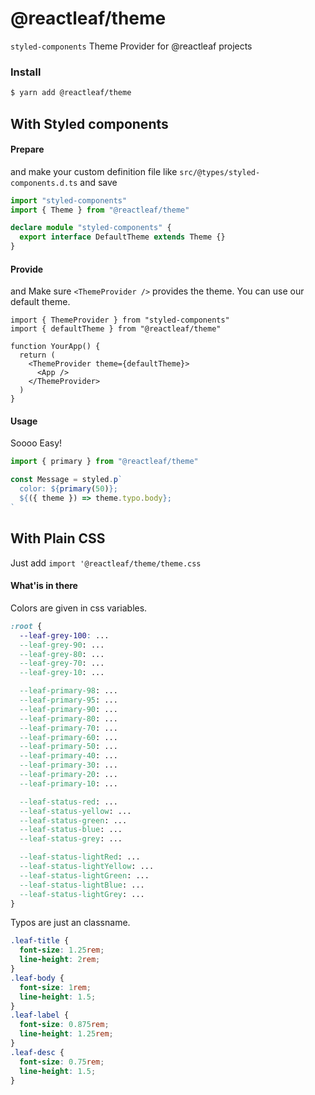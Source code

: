 # @reactleaf/theme

`styled-components` Theme Provider for @reactleaf projects

### Install

```sh
$ yarn add @reactleaf/theme
```

## With Styled components

#### Prepare

and make your custom definition file like `src/@types/styled-components.d.ts` and save

```typescript
import "styled-components"
import { Theme } from "@reactleaf/theme"

declare module "styled-components" {
  export interface DefaultTheme extends Theme {}
}
```

#### Provide

and Make sure `<ThemeProvider />` provides the theme. You can use our default theme.

```tsx
import { ThemeProvider } from "styled-components"
import { defaultTheme } from "@reactleaf/theme"

function YourApp() {
  return (
    <ThemeProvider theme={defaultTheme}>
      <App />
    </ThemeProvider>
  )
}
```

#### Usage

Soooo Easy!

```typescript
import { primary } from "@reactleaf/theme"

const Message = styled.p`
  color: ${primary(50)};
  ${({ theme }) => theme.typo.body};
`
```

## With Plain CSS

Just add `import '@reactleaf/theme/theme.css`

#### What'is in there

Colors are given in css variables.

```css
:root {
  --leaf-grey-100: ...
  --leaf-grey-90: ...
  --leaf-grey-80: ...
  --leaf-grey-70: ...
  --leaf-grey-10: ...

  --leaf-primary-98: ...
  --leaf-primary-95: ...
  --leaf-primary-90: ...
  --leaf-primary-80: ...
  --leaf-primary-70: ...
  --leaf-primary-60: ...
  --leaf-primary-50: ...
  --leaf-primary-40: ...
  --leaf-primary-30: ...
  --leaf-primary-20: ...
  --leaf-primary-10: ...

  --leaf-status-red: ...
  --leaf-status-yellow: ...
  --leaf-status-green: ...
  --leaf-status-blue: ...
  --leaf-status-grey: ...

  --leaf-status-lightRed: ...
  --leaf-status-lightYellow: ...
  --leaf-status-lightGreen: ...
  --leaf-status-lightBlue: ...
  --leaf-status-lightGrey: ...
}
```

Typos are just an classname.

```css
.leaf-title {
  font-size: 1.25rem;
  line-height: 2rem;
}
.leaf-body {
  font-size: 1rem;
  line-height: 1.5;
}
.leaf-label {
  font-size: 0.875rem;
  line-height: 1.25rem;
}
.leaf-desc {
  font-size: 0.75rem;
  line-height: 1.5;
}
```
